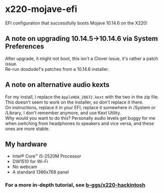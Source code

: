 # x220-mojave-efi
EFI configuration that successfully boots Mojave 10.14.6 on the X220!

## A note on upgrading 10.14.5->10.14.6 via System Preferences
After upgrade, it might not boot, this isn't a Clover issue, it's rather a patch issue.  
Re-run dosdude1's patches from a 10.14.6 installer.

## A note on alternative audio kexts
For my install, I replace the `AppleHDA_20672.kext` with the two in the zip file.  
This doesn't seem to work on the installer, so don't replace it there.  
On instructions, replace it in your EFI, replace it somewhere in /System or /Library, I don't remember anymore, and use Kext Utility.  
Why would you want to do this? Personally audio levels get buggy for me when switching from headphones to speakers and vice versa, and these ones are more stable.

## My hardware
* Intel® Core™ i5-2520M Processor
* DW1510 for Wi-Fi
* No webcam
* A standard 1366x768 panel

### For a more in-depth tutorial, see [b-ggs/x220-hackintosh](https://github.com/b-ggs/x220-hackintosh)
